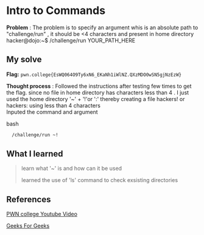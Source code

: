 

# Intro to Commands 

**Problem** : The problem is to specify an argument whis is an absolute path to  "challenge/run" , it should be <4 characters and present in home directory
hacker@dojo:~$ /challenge/run YOUR_PATH_HERE
## My solve

**Flag:** `pwn.college{EsWQ064O9Ty6xN6_EKaNh1iWlNZ.QXzMDO0wSN5gjNzEzW}`

**Thought process** :   Followed the instructions after testing few times to get the flag.
since no file in home directory has characters less than 4 . I just used the home directory '~' + '!'or ':' 
thereby creating a file hackers! or hackers: using less than 4 characters  
Inputed the command and argument


bash
```bash
  /challenge/run ~!

```


## What I learned
> learn what '~' is and how can it be used 
>
> 
> learned the use of 'ls' command to check exsisting directories 

## References 
[PWN college Youtube Video](https://youtu.be/b67Jq6IZ3U8?list=PL-ymxv0nOtqqRAz1x90vxNbhmSkeYxHVC)


[Geeks For Geeks](https://www.geeksforgeeks.org/linux-unix/cd-command-in-linux-with-examples/)
